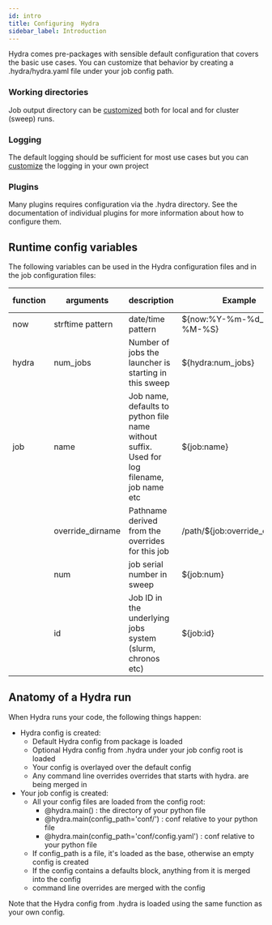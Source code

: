 ```yaml
---
id: intro
title: Configuring  Hydra
sidebar_label: Introduction
---
```


Hydra comes pre-packages with sensible default configuration that covers the basic use cases.
You can customize that behavior by creating a .hydra/hydra.yaml file under your job config path.

### Working directories
Job output directory can be [customized](customize_working_directory/example) both for local and for cluster (sweep) runs.

### Logging
The default logging should be sufficient for most use cases but you can [customize](customize_logging/example) 
the logging in your own project 

### Plugins
Many plugins requires configuration via the .hydra directory.
See the documentation of individual plugins for more information about how to configure them.

## Runtime config variables
The following variables can be used in the Hydra configuration files and in the job configuration files:

| function   | arguments        | description                                                                                | Example                       | Example output      |
| ---------- |------------------| ------------------------------------------------------------------------------------------ | ------------------------------|---------------------|
| now        | strftime pattern | date/time pattern                                                                          | ${now:%Y-%m-%d_%H-%M-%S}      | 2019-07-10_11-47-35 |
| hydra      | num_jobs         | Number of jobs the launcher is starting in this sweep                                      | ${hydra:num_jobs}             | 2                   |
| job        | name             | Job name, defaults to python file name without suffix. Used for log filename, job name etc | ${job:name}                   | example_sweep       |
|            | override_dirname | Pathname derived from the overrides for this job                                           | /path/${job:override_dirname} | /path/a:1,b:I       |
|            | num              | job serial number in sweep                                                                 | ${job:num}                    | 0                   |
|            | id               | Job ID in the underlying jobs system (slurm, chronos etc)                                  | ${job:id}                     | 14445406            |



## Anatomy of a Hydra run
 
When Hydra runs your code, the following things happen:
* Hydra config is created:
    * Default Hydra config from package is loaded
    * Optional Hydra config from .hydra under your job config root is loaded
    * Your config is overlayed over the default config
    * Any command line overrides overrides that starts with hydra. are being merged in
* Your job config is created:
    *  All your config files are loaded from the config root:
        * @hydra.main() : the directory of your python file
        * @hydra.main(config_path='conf/') : conf relative to your python file
        * @hydra.main(config_path='conf/config.yaml') : conf relative to your python file
    * If config_path is a file, it's loaded as the base, otherwise an empty config is created
    * If the config contains a defaults block, anything from it is merged into the config
    * command line overrides are merged with the config
    
Note that the Hydra config from .hydra is loaded using the same function as your own config.
